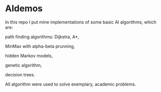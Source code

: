 # AIdemos
In this repo I put mine implementations of some basic AI algorithms, which are:
  
  path finding algorithms: Dijkstra, A*,
  
  MinMax with alpha-beta prunning,
  
  hidden Markov models,
  
  genetic algorithm,
  
  decision trees.
  
All algorithm were used to solve exemplary, academic problems.
